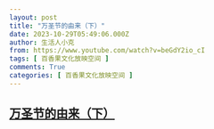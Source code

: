 ```yaml
---
layout: post
title: "万圣节的由来（下）"
date: 2023-10-29T05:49:06.000Z
author: 生活人小克
from: https://www.youtube.com/watch?v=beGdY2io_cI
tags: [ 百香果文化放映空间 ]
comments: True
categories: [ 百香果文化放映空间 ]
---
```

<!--1698558546000-->
[万圣节的由来（下）](https://www.youtube.com/watch?v=beGdY2io_cI)
------

<div>

</div>
